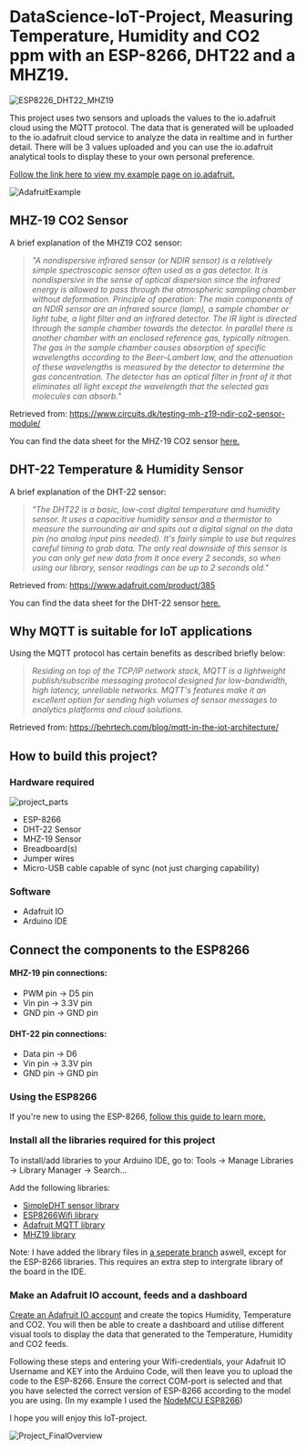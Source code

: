 # DataScience-IoT-Project, Measuring Temperature, Humidity and CO2 ppm with an ESP-8266, DHT22 and a MHZ19.

![ESP8226_DHT22_MHZ19](https://user-images.githubusercontent.com/103762292/163602142-9362232b-c31f-4ccc-9905-40ef79275244.jpg)

This project uses two sensors and uploads the values to the io.adafruit cloud using the MQTT protocol. The data that is generated will be uploaded to the io.adafruit cloud service to analyze the data in realtime and in further detail.
There will be 3 values uploaded and you can use the io.adafruit analytical tools to display these to your own personal preference. 

[Follow the link here to view my example page on io.adafruit.](https://io.adafruit.com/Shaolu/dashboards/temperature-and-humidity) 

![AdafruitExample](https://user-images.githubusercontent.com/103762292/163617910-453af5eb-699f-475a-9202-4e769a79db85.PNG)

## MHZ-19 CO2 Sensor

A brief explanation of the MHZ19 CO2 sensor:

> *"A nondispersive infrared sensor (or NDIR sensor) is a relatively simple spectroscopic sensor often used as a gas detector. It is nondispersive in the sense of optical dispersion since the infrared energy is allowed to pass through the atmospheric sampling chamber without deformation.
Principle of operation:
The main components of an NDIR sensor are an infrared source (lamp), a sample chamber or light tube, a light filter and an infrared detector. The IR light is directed through the sample chamber towards the detector. In parallel there is another chamber with an enclosed reference gas, typically nitrogen. The gas in the sample chamber causes absorption of specific wavelengths according to the Beer–Lambert law, and the attenuation of these wavelengths is measured by the detector to determine the gas concentration. The detector has an optical filter in front of it that eliminates all light except the wavelength that the selected gas molecules can absorb."* 

Retrieved from: https://www.circuits.dk/testing-mh-z19-ndir-co2-sensor-module/

You can find the data sheet for the MHZ-19 CO2 sensor [here.](https://www.winsen-sensor.com/d/files/infrared-gas-sensor/mh-z19b-co2-ver1_0.pdf)

## DHT-22 Temperature & Humidity Sensor

A brief explanation of the DHT-22 sensor:

> *"The DHT22 is a basic, low-cost digital temperature and humidity sensor. It uses a capacitive humidity sensor and a thermistor to measure the surrounding air and spits out a digital signal on the data pin (no analog input pins needed). It's fairly simple to use but requires careful timing to grab data. The only real downside of this sensor is you can only get new data from it once every 2 seconds, so when using our library, sensor readings can be up to 2 seconds old."*

Retrieved from: https://www.adafruit.com/product/385

You can find the data sheet for the DHT-22 sensor [here.](https://www.sparkfun.com/datasheets/Sensors/Temperature/DHT22.pdf)

## Why MQTT is suitable for IoT applications

Using the MQTT protocol has certain benefits as described briefly below:

> *Residing on top of the TCP/IP network stack, MQTT is a lightweight publish/subscribe messaging protocol designed for low-bandwidth, high latency, unreliable networks. MQTT's features make it an excellent option for sending high volumes of sensor messages to analytics platforms and cloud solutions.*

Retrieved from: https://behrtech.com/blog/mqtt-in-the-iot-architecture/

## How to build this project?

### Hardware required

![project_parts](https://user-images.githubusercontent.com/103762292/163607917-80506998-b1e0-41a8-b5e2-9f509635acbf.jpg)

  - ESP-8266
  - DHT-22 Sensor
  - MHZ-19 Sensor
  - Breadboard(s)
  - Jumper wires
  - Micro-USB cable capable of sync (not just charging capability)

### Software

  - Adafruit IO
  - Arduino IDE

## Connect the components to the ESP8266

#### MHZ-19 pin connections: 

- PWM pin -> D5 pin
- Vin pin -> 3.3V pin
- GND pin -> GND pin

#### DHT-22 pin connections:

- Data pin -> D6
- Vin pin -> 3.3V pin
- GND pin -> GND pin

### Using the ESP8266

If you're new to using the ESP-8266, [follow this guide to learn more.](https://randomnerdtutorials.com/installing-esp8266-nodemcu-arduino-ide-2-0/)

### Install all the libraries required for this project

To install/add libraries to your Arduino IDE, go to: Tools -> Manage Libraries -> Library Manager -> Search...

Add the following libraries:
  - [SimpleDHT sensor library](https://github.com/winlinvip/SimpleDHT/blob/master/README.md)
  - [ESP8266Wifi library](https://randomnerdtutorials.com/how-to-install-esp8266-board-arduino-ide/)
  - [Adafruit MQTT library](https://github.com/adafruit/Adafruit_MQTT_Library)
  - [MHZ19 library](https://github.com/crisap94/MHZ19)
 
 
 Note: I have added the library files in [a seperate branch](https://github.com/MaartenVdPloeg/DataScience-IoT-Project/tree/main/Project_Libraries) aswell, except for the ESP-8266 libraries. This requires an extra step to intergrate library of the board in the IDE.

### Make an Adafruit IO account, feeds and a dashboard


[Create an Adafruit IO account](https://io.adafruit.com/) and create the topics Humidity, Temperature and CO2. You will then be able to create a dashboard and utilise different visual tools to display the data that generated to the Temperature, Humidity and CO2 feeds. 

Following these steps and entering your Wifi-credentials, your Adafruit IO Username and KEY into the Arduino Code, will then leave you to upload the code to the ESP-8266. Ensure the correct COM-port is selected and that you have selected the correct version of ESP-8266 according to the model you are using. (In my example I used the [NodeMCU ESP8266](https://components101.com/development-boards/nodemcu-esp8266-pinout-features-and-datasheet)) 

I hope you will enjoy this IoT-project. 

![Project_FinalOverview](https://user-images.githubusercontent.com/103762292/163675866-3d02830c-4dc0-40b3-aee0-28cd898e5b0f.jpg)
